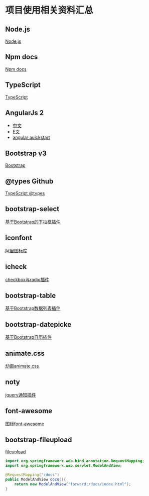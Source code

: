 项目使用相关资料汇总
===================

## Node.js
[Node.js](https://nodejs.org/en/)

## Npm docs
[Npm docs](https://docs.npmjs.com/)

## TypeScript
[TypeScript](https://www.tslang.cn/)

## AngularJs 2
* [中文](https://angular.cn)
* [E文](https://angular.io)
* [angular auickstart](https://github.com/angular/quickstart)

## Bootstrap v3
[Bootstrap](http://v3.bootcss.com)

## @types Github
[TypeScript @types](https://github.com/DefinitelyTyped/DefinitelyTyped)

## bootstrap-select
[基于Bootstrap的下拉框插件](http://silviomoreto.github.io/bootstrap-select/) 

## iconfont
[阿里图标库](http://www.iconfont.cn)

## icheck
[checkbox与radio插件](https://github.com/fronteed/icheck)

## bootstrap-table
[基于Bootstrap数据列表插件](https://github.com/wenzhixin/bootstrap-table)

## bootstrap-datepicke
[基于Bootstrap日历插件](https://github.com/uxsolutions/bootstrap-datepicker)
    
## animate.css
[动画animate.css](https://github.com/daneden/animate.css)
    
## noty
[jquery通知插件](https://github.com/needim/noty/)
    
## font-awesome
[图标font-awesome](http://fontawesome.io/examples/#animated)

## bootstrap-fileupload
[fileupload](https://github.com/kartik-v/bootstrap-fileinput/)



```java
import org.springframework.web.bind.annotation.RequestMapping;
import org.springframework.web.servlet.ModelAndView;

@RequestMapping("/docs")
public ModelAndView docs(){
    return new ModelAndView("forward:/docs/index.html");
}
```